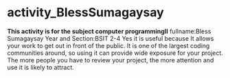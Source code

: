 # activity_BlessSumagaysay
****This activity is for the subject computer programmingII****
fullname:Bless Sumagaysay
Year and Section:BSIT 2-4
Yes it is useful because It allows your work to get out in front of the public. It is one of the largest coding communities around, so using it can provide wide exposure for your project. The more people you have to review your project, the more attention and use it is likely to attract.

